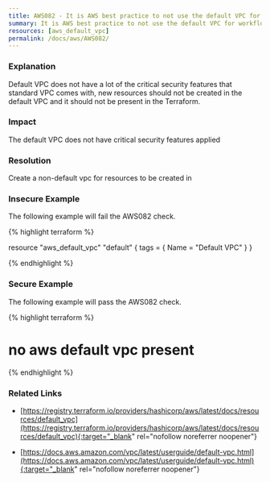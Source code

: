 ```yaml
---
title: AWS082 - It is AWS best practice to not use the default VPC for workflows
summary: It is AWS best practice to not use the default VPC for workflows 
resources: [aws_default_vpc] 
permalink: /docs/aws/AWS082/
---
```

### Explanation


Default VPC does not have a lot of the critical security features that standard VPC comes with, new resources should not be created in the default VPC and it should not be present in the Terraform.


### Impact
The default VPC does not have critical security features applied

### Resolution
Create a non-default vpc for resources to be created in



### Insecure Example

The following example will fail the AWS082 check.

{% highlight terraform %}

resource "aws_default_vpc" "default" {
	tags = {
	  Name = "Default VPC"
	}
  }

{% endhighlight %}



### Secure Example

The following example will pass the AWS082 check.

{% highlight terraform %}

# no aws default vpc present

{% endhighlight %}



### Related Links


- [https://registry.terraform.io/providers/hashicorp/aws/latest/docs/resources/default_vpc](https://registry.terraform.io/providers/hashicorp/aws/latest/docs/resources/default_vpc){:target="_blank" rel="nofollow noreferrer noopener"}

- [https://docs.aws.amazon.com/vpc/latest/userguide/default-vpc.html](https://docs.aws.amazon.com/vpc/latest/userguide/default-vpc.html){:target="_blank" rel="nofollow noreferrer noopener"}


